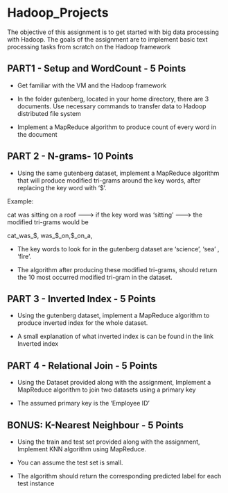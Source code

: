 # Hadoop_Projects

The objective of this assignment is to get started with big data processing with Hadoop. The goals of the assignment are to implement basic text processing tasks from scratch on the Hadoop framework

## PART1 - Setup and WordCount - 5 Points

- Get familiar with the VM and the Hadoop framework

- In the folder gutenberg, located in your home directory, there are 3 documents. Use necessary commands to transfer data to Hadoop distributed file system

- Implement a MapReduce algorithm to produce count of every word in the document

## PART 2 - N-grams- 10 Points

- Using the same gutenberg dataset, implement a MapReduce algorithm that will produce
  modified tri-grams around the key words, after replacing the key word with ‘$’.

Example:

cat was sitting on a roof ---> if the key word was ‘sitting’ ---> the modified tri-grams would be

cat_was_$, was_$_on,$_on_a,

- The key words to look for in the gutenberg dataset are ‘science’, ‘sea’ , ‘fire’.

- The algorithm after producing these modified tri-grams, should return the 10 most occurred modified tri-gram in the dataset.

## PART 3 - Inverted Index - 5 Points

- Using the gutenberg dataset, implement a MapReduce algorithm to produce inverted index for the whole dataset.

- A small explanation of what inverted index is can be found in the link ​Inverted index

## PART 4 - Relational Join - 5 Points

- Using the Dataset provided along with the assignment, Implement a MapReduce algorithm to join two datasets using a primary key

- The assumed primary key is the ‘Employee ID’

## BONUS: K-Nearest Neighbour - 5 Point​s

- Using the train and test set provided along with the assignment, Implement KNN
  algorithm using MapReduce.

- You can assume the test set is small.

- The algorithm should return the corresponding predicted label for each test instance
